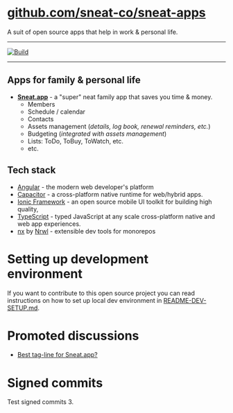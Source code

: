 # [github.com/sneat-co/sneat-apps](https://github.com/sneat-co/sneat-apps)

A suit of open source apps that help in work & personal life.

---

[![Build](https://github.com/sneat-co/sneat-apps/actions/workflows/build.yml/badge.svg)](https://github.com/sneat-co/sneat-apps/actions/workflows/build.yml)

---

## Apps for family & personal life

- [**Sneat.app**](https://sneat.app) - a "super" neat family app that saves you time & money.
  - Members
  - Schedule / calendar
  - Contacts
  - Assets management (_details, log book, renewal reminders, etc._)
  - Budgeting (_integrated with assets management_)
  - Lists: ToDo, ToBuy, ToWatch, etc.
  - etc.

[//]: # '## Apps for work'
[//]: # '- **Sneat.team** - provides authentication & org structure for below apps:'
[//]: # '    - [DataTug](src/apps/datatug) - SQL & HTTP queries workbench'
[//]: # '    - [ScrumSpace](src/apps/scrumspace) - daily scrums & retrospectives for agile teams '
[//]: # '    - [IssueNumber.One](src/apps/issuenumberone) - facilitates continuous **focused** feedback & improvements'

## Tech stack

- [Angular](https://angular.io/) - the modern web developer's platform
- [Capacitor](https://capacitorjs.com/) - a cross-platform native runtime for web/hybrid apps.
- [Ionic Framework](https://ionicframework.com/) - an open source mobile UI toolkit for building high quality,
- [TypeScript](https://www.typescriptlang.org/) - typed JavaScript at any scale
  cross-platform native and web app experiences.
- [nx](https://nx.dev/) by [Nrwl](https://nrwl.io/) - extensible dev tools for monorepos

# Setting up development environment

If you want to contribute to this open source project you can
read instructions on how to set up local dev environment in [README-DEV-SETUP.md](docs/README-DEV-SETUP.md).

# Promoted discussions

- [Best tag-line for Sneat.app?](https://github.com/sneat-co/sneat-apps/discussions/1568)

# Signed commits

Test signed commits 3.
